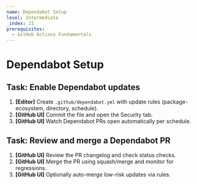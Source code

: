 ```yaml
---
name: Dependabot Setup
level: Intermediate
_index: 21
prerequisites:
  - GitHub Actions Fundamentals
---
```


# Dependabot Setup

## Task: Enable Dependabot updates

1. **[Editor]** Create `.github/dependabot.yml` with update rules (package-ecosystem, directory, schedule).
2. **[GitHub UI]** Commit the file and open the Security tab.
3. **[GitHub UI]** Watch Dependabot PRs open automatically per schedule.

## Task: Review and merge a Dependabot PR

1. **[GitHub UI]** Review the PR changelog and check status checks.
2. **[GitHub UI]** Merge the PR using squash/merge and monitor for regressions.
3. **[GitHub UI]** Optionally auto-merge low-risk updates via rules.

